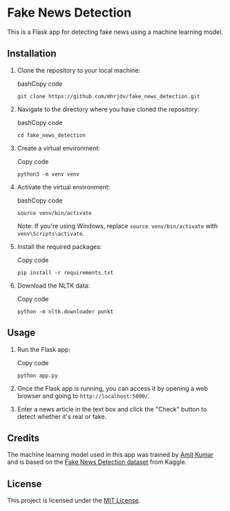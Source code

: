 # Fake News Detection

This is a Flask app for detecting fake news using a machine learning model.

## Installation

1.  Clone the repository to your local machine:
    
    bashCopy code
    
    `git clone https://github.com/mhrjdv/fake_news_detection.git` 
    
2.  Navigate to the directory where you have cloned the repository:
    
    bashCopy code
    
    `cd fake_news_detection` 
    
3.  Create a virtual environment:
    
    Copy code
    
    `python3 -m venv venv` 
    
4.  Activate the virtual environment:
    
    bashCopy code
    
    `source venv/bin/activate` 
    
    Note: If you're using Windows, replace `source venv/bin/activate` with `venv\Scripts\activate`.
    
5.  Install the required packages:
    
    Copy code
    
    `pip install -r requirements.txt` 
    
6.  Download the NLTK data:
    
    Copy code
    
    `python -m nltk.downloader punkt` 
    

## Usage

1.  Run the Flask app:
    
    Copy code
    
    `python app.py` 
    
2.  Once the Flask app is running, you can access it by opening a web browser and going to `http://localhost:5000/`.
    
3.  Enter a news article in the text box and click the "Check" button to detect whether it's real or fake.
    

## Credits

The machine learning model used in this app was trained by [Amit Kumar](https://github.com/amitkumar7075) and is based on the [Fake News Detection dataset](https://www.kaggle.com/clmentbisaillon/fake-and-real-news-dataset) from Kaggle.

## License

This project is licensed under the [MIT License](https://chat.openai.com/chat/LICENSE).
